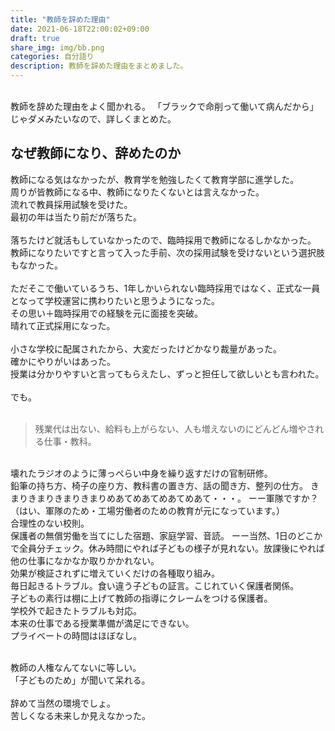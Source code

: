 ```yaml
---
title: "教師を辞めた理由"
date: 2021-06-18T22:00:02+09:00
draft: true
share_img: img/bb.png
categories: 自分語り
description: 教師を辞めた理由をまとめました。
---
```

<br>
教師を辞めた理由をよく聞かれる。  
「ブラックで命削って働いて病んだから」じゃダメみたいなので、詳しくまとめた。
<br>

## なぜ教師になり、辞めたのか

教師になる気はなかったが、教育学を勉強したくて教育学部に進学した。  
周りが皆教師になる中、教師になりたくないとは言えなかった。  
流れで教員採用試験を受けた。  
最初の年は当たり前だが落ちた。  
<br>
落ちたけど就活もしていなかったので、臨時採用で教師になるしかなかった。  
教師になりたいですと言って入った手前、次の採用試験を受けないという選択肢もなかった。  
<br>
ただそこで働いているうち、1年しかいられない臨時採用ではなく、正式な一員となって学校運営に携わりたいと思うようになった。  
その思い＋臨時採用での経験を元に面接を突破。  
晴れて正式採用になった。  
<br>
小さな学校に配属されたから、大変だったけどかなり裁量があった。  
確かにやりがいはあった。  
授業は分かりやすいと言ってもらえたし、ずっと担任して欲しいとも言われた。  
<br>
でも。  
<br>

>残業代は出ない、給料も上がらない、人も増えないのにどんどん増やされる仕事・教科。  
<br>
壊れたラジオのように薄っぺらい中身を繰り返すだけの官制研修。  
<br>
鉛筆の持ち方、椅子の座り方、教科書の置き方、話の聞き方、整列の仕方。  
きまりきまりきまりきまりめあてめあてめあてめあて・・・。  
ーー軍隊ですか？（はい、軍隊のため・工場労働者のための教育が元になっています。）  
<br>
合理性のない校則。  
<br>
保護者の無償労働を当てにした宿題、家庭学習、音読。  
ーー当然、1日のどこかで全員分チェック。休み時間にやれば子どもの様子が見れない。放課後にやれば他の仕事になかなか取りかかれない。  
<br>
効果が検証されずに増えていくだけの各種取り組み。  
<br>
毎日起きるトラブル。食い違う子どもの証言。こじれていく保護者関係。  
<br>
子どもの素行は棚に上げて教師の指導にクレームをつける保護者。  
<br>
学校外で起きたトラブルも対応。  
<br>
本来の仕事である授業準備が満足にできない。  
<br>
プライベートの時間はほぼなし。  


<br>
<br>


教師の人権なんてないに等しい。  
「子どものため」が聞いて呆れる。  
<br>
辞めて当然の環境でしょ。  
苦しくなる未来しか見えなかった。  
<br>